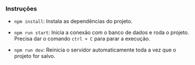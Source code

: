 ### Instruções
* `npm install`:
Instala as dependências do projeto.

* `npm run start`: 
Inicia a conexão com o banco de dados e roda o projeto.
Precisa dar o comando `ctrl + C` para parar a execução.

* `npm run dev`:
Reinicia o servidor automaticamente toda a vez que o projeto for salvo.